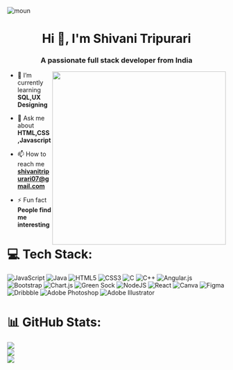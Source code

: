 

![moun](https://github.com/shivani-tripurari/shivani-tripurari/assets/96899982/3bf9aca0-0448-4135-9d8b-49acbcba5d69)

<h1 align="center">Hi 👋, I'm Shivani Tripurari</h1>
<h3 align="center">A passionate full stack developer from India</h3>
<img align="right" width="400" src="C:\Users\shiva\Downloads\coder.jpg">

- 🌱 I’m currently learning **SQL,UX Designing**

- 💬 Ask me about **HTML,CSS,Javascript**

- 📫 How to reach me **shivanitripurari07@gmail.com**

- ⚡ Fun fact **People find me interesting**


# 💻 Tech Stack:
![JavaScript](https://img.shields.io/badge/javascript-%23323330.svg?style=for-the-badge&logo=javascript&logoColor=%23F7DF1E) ![Java](https://img.shields.io/badge/java-%23ED8B00.svg?style=for-the-badge&logo=java&logoColor=white) ![HTML5](https://img.shields.io/badge/html5-%23E34F26.svg?style=for-the-badge&logo=html5&logoColor=white) ![CSS3](https://img.shields.io/badge/css3-%231572B6.svg?style=for-the-badge&logo=css3&logoColor=white) ![C](https://img.shields.io/badge/c-%2300599C.svg?style=for-the-badge&logo=c&logoColor=white) ![C++](https://img.shields.io/badge/c++-%2300599C.svg?style=for-the-badge&logo=c%2B%2B&logoColor=white) ![Angular.js](https://img.shields.io/badge/angular.js-%23E23237.svg?style=for-the-badge&logo=angularjs&logoColor=white) ![Bootstrap](https://img.shields.io/badge/bootstrap-%23563D7C.svg?style=for-the-badge&logo=bootstrap&logoColor=white) ![Chart.js](https://img.shields.io/badge/chart.js-F5788D.svg?style=for-the-badge&logo=chart.js&logoColor=white) ![Green Sock](https://img.shields.io/badge/green%20sock-88CE02?style=for-the-badge&logo=greensock&logoColor=white) ![NodeJS](https://img.shields.io/badge/node.js-6DA55F?style=for-the-badge&logo=node.js&logoColor=white) ![React](https://img.shields.io/badge/react-%2320232a.svg?style=for-the-badge&logo=react&logoColor=%2361DAFB) ![Canva](https://img.shields.io/badge/Canva-%2300C4CC.svg?style=for-the-badge&logo=Canva&logoColor=white) 	![Figma](https://img.shields.io/badge/figma-%23F24E1E.svg?style=for-the-badge&logo=figma&logoColor=white) ![Dribbble](https://img.shields.io/badge/Dribbble-EA4C89?style=for-the-badge&logo=dribbble&logoColor=white) ![Adobe Photoshop](https://img.shields.io/badge/adobephotoshop-%2331A8FF.svg?style=for-the-badge&logo=adobephotoshop&logoColor=white) ![Adobe Illustrator](https://img.shields.io/badge/adobeillustrator-%23FF9A00.svg?style=for-the-badge&logo=adobeillustrator&logoColor=white)
# 📊 GitHub Stats:
![](https://github-readme-stats.vercel.app/api?username=shivani-tripurari&theme=midnight-purple&hide_border=false&include_all_commits=true&count_private=true)<br/>
![](https://github-readme-streak-stats.herokuapp.com/?user=shivani-tripurari&theme=midnight-purple&hide_border=false)<br/>
![](https://github-readme-stats.vercel.app/api/top-langs/?username=shivani-tripurari&theme=midnight-purple&hide_border=false&include_all_commits=true&count_private=true&layout=compact)



